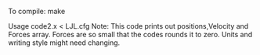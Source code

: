 To compile:
make

Usage
code2.x < LJL.cfg 
Note: 
This code prints out positions,Velocity and Forces array. 
Forces are so small that the codes rounds it to zero. Units and writing style might need changing.
